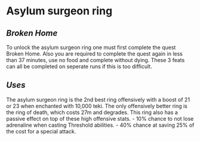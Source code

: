 # Asylum surgeon ring
## _Broken Home_
To unlock the asylum surgeon ring one must first complete the quest Broken Home.
Also you are required to complete the quest again in less than 37 minutes, use no food and complete without dying.
These 3 feats can all be completed on seperate runs if this is too difficult.

## _Uses_
The asylum surgeon ring is the 2nd best ring offensively with a boost of 21 or 23 when enchanted with 10,000 teki.
The only offensively better ring is the ring of death, which costs 27m and degrades.
This ring also has a passive effect on top of these high offensive stats.
	- 10% chance to not lose adrenaline when casting Threshold abilities.
	- 40% chance at saving 25% of the cost for a special attack.